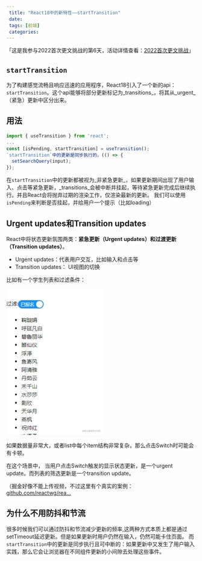```yaml
---
 title: "React18中的新特性——startTransition"
 date: 
 tags: [前端]
 categories: 
---
```


「这是我参与2022首次更文挑战的第6天，活动详情查看：[2022首次更文挑战](https://juejin.cn/post/7052884569032392740 "https://juejin.cn/post/7052884569032392740")」

`startTransition`
-----------------

为了构建感觉流畅且响应迅速的应用程序，React18引入了一个新的api：`startTransition`。这个api能够将部分更新标记为_transitions_，将其从_urgent_（紧急）更新中区分出来。

用法
--

```javascript
import { useTransition } from 'react';
...
const [isPending, startTransition] = useTransition();
`startTransition`中的更新是同步执行的，(() => {
  setSearchQuery(input);
});
```

在`startTransition`中的更新都被视为_非紧急更新_，如果更新期间出现了用户输入、点击等紧急更新，_transitions_会被中断并挂起，等待紧急更新完成后继续执行。并且React会将抛弃过期的渲染工作，仅渲染最新的更新。 我们可以使用`isPending`来判断是否挂起，并给用户一个提示（比如loading）

Urgent updates和Transition updates
---------------------------------

React中将状态更新氛围两类：**紧急更新（Urgent updates）**和**过渡更新（Transition updates）**。

*   Urgent updates：代表用户交互，比如输入和点击等
*   Transition updates： UI视图的切换

比如有一个学生列表和过滤条件：

![image.png](../imgs/fb1bc2b58f4c4fc2a1af5cdec46e6e97.png)

如果数据量非常大，或者list中每个item结构非常复杂，那么点击Switch时可能会有卡顿。

在这个场景中， 当用户点击Switch触发的显示状态更新，是一个urgent update。而列表的筛选更新是一个transition update。

（掘金好像不能上传视频，不过这里有个真实的案例：[github.com/reactwg/rea…](https://github.com%2Freactwg%2Freact-18%2Fdiscussions%2F65%25EF%25BC%2589 "https://github.com/reactwg/react-18/discussions/65%EF%BC%89")

为什么不用防抖和节流
----------

很多时候我们可以通过防抖和节流减少更新的频率,这两种方式本质上都是通过setTimeout延迟更新。但是如果更新时用户仍然在输入，仍然可能卡住页面。 而`startTransition`中的更新是同步执行且可中断的：如果更新中又发生了用户输入实践，那么它会让浏览器在不同组件更新的小间隙去处理这些事件。
